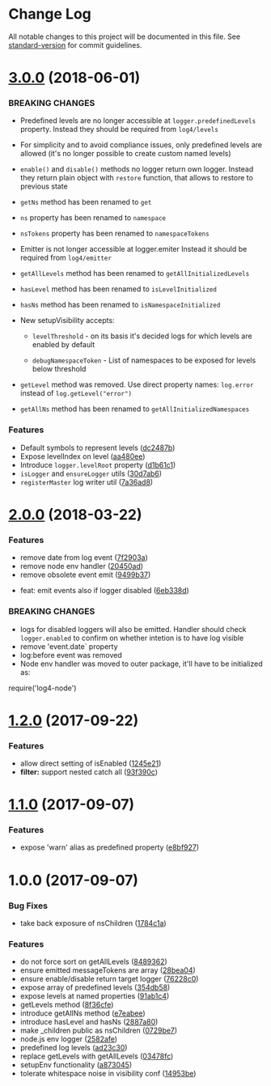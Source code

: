 # Change Log

All notable changes to this project will be documented in this file. See [standard-version](https://github.com/conventional-changelog/standard-version) for commit guidelines.

<a name="3.0.0"></a>

# [3.0.0](https://github.com/medikoo/log4/compare/v2.0.0...v3.0.0) (2018-06-01)

### BREAKING CHANGES

*   Predefined levels are no longer accessible at `logger.predefinedLevels` property.
    Instead they should be required from `log4/levels`
*   For simplicity and to avoid compliance issues,
    only predefined levels are allowed (it's no
    longer possible to create custom named levels)
*   `enable()` and `disable()` methods no logger return own logger.
    Instead they return plain object with `restore` function, that allows to restore to previous state
*   `getNs` method has been renamed to
    `get`
*   `ns` property has been renamed to
    `namespace`
*   `nsTokens` property has been renamed to
    `namespaceTokens`
*   Emitter is not longer accessible at logger.emiter
    Instead it should be required from `log4/emitter`
*   `getAllLevels` method has been renamed to
    `getAllInitializedLevels`
*   `hasLevel` method has been renamed to
    `isLevelInitialized`
*   `hasNs` method has been renamed to
    `isNamespaceInitialized`
*   New setupVisibility accepts:

    *   `levelThreshold` - on its basis it's decided logs for which levels are
        enabled by default

    *   `debugNamespaceToken` - List of namespaces to be exposed for
        levels below threshold

*   `getLevel` method was removed. Use direct property names:
    `log.error` instead of `log.getLevel("error")`
*   `getAllNs` method has been renamed to
    `getAllInitializedNamespaces`

### Features

*   Default symbols to represent levels ([dc2487b](https://github.com/medikoo/log4/commit/dc2487b))
*   Expose levelIndex on level ([aa480ee](https://github.com/medikoo/log4/commit/aa480ee))
*   Introduce `logger.levelRoot` property ([d1b61c1](https://github.com/medikoo/log4/commit/d1b61c1))
*   `isLogger` and `ensureLogger` utils ([30d7ab6](https://github.com/medikoo/log4/commit/30d7ab6))
*   `registerMaster` log writer util ([7a36ad8](https://github.com/medikoo/log4/commit/7a36ad8))

<a name="2.0.0"></a>

# [2.0.0](https://github.com/medikoo/log4/compare/v1.2.0...v2.0.0) (2018-03-22)

### Features

*   remove date from log event ([7f2903a](https://github.com/medikoo/log4/commit/7f2903a))
*   remove node env handler ([20450ad](https://github.com/medikoo/log4/commit/20450ad))
*   remove obsolete event emit ([9499b37](https://github.com/medikoo/log4/commit/9499b37))

-   feat: emit events also if logger disabled ([6eb338d](https://github.com/medikoo/log4/commit/6eb338d))

### BREAKING CHANGES

*   logs for disabled loggers will also be emitted.
    Handler should check `logger.enabled` to confirm on whether
    intetion is to have log visible
*   remove 'event.date` property
*   log:before event was removed
*   Node env handler was moved to outer package,
    it'll have to be initialized as:

require('log4-node')

<a name="1.2.0"></a>

# [1.2.0](https://github.com/medikoo/log4/compare/v1.1.0...v1.2.0) (2017-09-22)

### Features

*   allow direct setting of isEnabled ([1245e21](https://github.com/medikoo/log4/commit/1245e21))
*   **filter:** support nested catch all ([93f390c](https://github.com/medikoo/log4/commit/93f390c))

<a name="1.1.0"></a>

# [1.1.0](https://github.com/medikoo/log4/compare/v1.0.0...v1.1.0) (2017-09-07)

### Features

*   expose 'warn' alias as predefined property ([e8bf927](https://github.com/medikoo/log4/commit/e8bf927))

<a name="1.0.0"></a>

# 1.0.0 (2017-09-07)

### Bug Fixes

*   take back exposure of nsChildren ([1784c1a](https://github.com/medikoo/log4/commit/1784c1a))

### Features

*   do not force sort on getAllLevels ([8489362](https://github.com/medikoo/log4/commit/8489362))
*   ensure emitted messageTokens are array ([28bea04](https://github.com/medikoo/log4/commit/28bea04))
*   ensure enable/disable return target logger ([76228c0](https://github.com/medikoo/log4/commit/76228c0))
*   expose array of predefined levels ([354db58](https://github.com/medikoo/log4/commit/354db58))
*   expose levels at named properties ([91ab1c4](https://github.com/medikoo/log4/commit/91ab1c4))
*   getLevels method ([8f36cfe](https://github.com/medikoo/log4/commit/8f36cfe))
*   introduce getAllNs method ([e7eabee](https://github.com/medikoo/log4/commit/e7eabee))
*   introduce hasLevel and hasNs ([2887a80](https://github.com/medikoo/log4/commit/2887a80))
*   make \_children public as nsChildren ([0729be7](https://github.com/medikoo/log4/commit/0729be7))
*   node.js env logger ([2582afe](https://github.com/medikoo/log4/commit/2582afe))
*   predefined log levels ([ad23c30](https://github.com/medikoo/log4/commit/ad23c30))
*   replace getLevels with getAllLevels ([03478fc](https://github.com/medikoo/log4/commit/03478fc))
*   setupEnv functionality ([a873045](https://github.com/medikoo/log4/commit/a873045))
*   tolerate whitespace noise in visibility conf ([14953be](https://github.com/medikoo/log4/commit/14953be))
